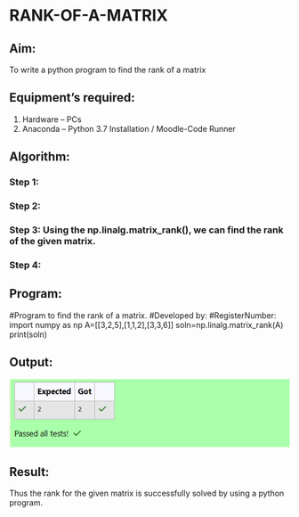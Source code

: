 # RANK-OF-A-MATRIX
## Aim:
To write a python program to find the rank of a matrix
## Equipment’s required:
1. 	Hardware – PCs
2. 	Anaconda – Python 3.7 Installation / Moodle-Code Runner
## Algorithm:
### Step 1: 
### Step 2: 
### Step 3: Using the np.linalg.matrix_rank(), we can find the rank of the given matrix.
### Step 4: 
## Program:
#Program to find the rank of a matrix.
#Developed by: 
#RegisterNumber:
import numpy as np
A=[[3,2,5],[1,1,2],[3,3,6]]
soln=np.linalg.matrix_rank(A)
print(soln)
## Output:
![output](<Screenshot 2024-12-07 201857.png>)
## Result:
Thus the rank for the given matrix is successfully solved by  using a python program.

